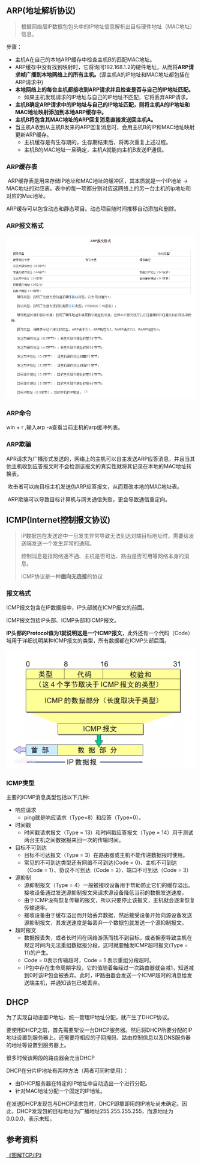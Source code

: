 ## ARP(地址解析协议)

> 根据网络层IP数据包包头中的IP地址信息解析出目标硬件地址（MAC地址）信息。

步骤：

* 主机A在自己的本地ARP缓存中检查主机B的匹配MAC地址。
* ARP缓存中没有找到映射时，它将询问192.168.1.2的硬件地址，从而将**ARP请求帧广播到本地网络上的所有主机。**(源主机A的IP地址和MAC地址都包括在ARP请求中)
* **本地网络上的每台主机都接收到ARP请求并且检查是否与自己的IP地址匹配。**
  * 如果主机发现请求的IP地址与自己的IP地址不匹配，它将丢弃ARP请求。
* **主机B确定ARP请求中的IP地址与自己的IP地址匹配，则将主机A的IP地址和MAC地址映射添加到本地ARP缓存中。**
* **主机B将包含其MAC地址的ARP回复消息直接发送回主机A。**
* 当主机A收到从主机B发来的ARP回复消息时，会用主机B的IP和MAC地址映射更新ARP缓存。
  * 主机缓存是有生存期的，生存期结束后，将再次重复上述过程。
  * 主机B的MAC地址一旦确定，主机A就能向主机B发送IP通信。

### ARP缓存表

​		ARP缓存表是用来存储IP地址和MAC地址的缓冲区，其本质就是一个IP地址 -> MAC地址的对应表。表中的每一项都分别对应这网络上的另一台主机的ip地址和对应的Mac地址。

​	ARP缓存可以包含动态和静态项目。动态项目随时间推移自动添加和删除。

### ARP报文格式

![](https://github.com/daqi17/AndroidBlog/blob/master/img/%E7%BD%91%E7%BB%9C/IP/ARP报文.png)

### ARP命令

win + r ,输入arp -a查看当前主机的arp缓冲列表。

### ARP欺骗

​		APR请求为广播形式发送的，网络上的主机可以自主发送ARP应答消息，并且当其他主机收到应答报文时不会检测该报文的真实性就将其记录在本地的MAC地址转换表。

​		攻击者可以向目标主机发送伪ARP应答报文，从而篡改本地的MAC地址表。

​		ARP欺骗可以导致目标计算机与网关通信失败，更会导致通信重定向。

## ICMP(Internet控制报文协议)

> IP数据包在发送途中一旦发生异常导致无法到达对端目标地址时，需要给发送端发送一个发生异常的通知。
>
> 控制消息是指网络通不通、主机是否可达、路由是否可用等网络本身的消息。
>
> ICMP协议是一种**面向无连接**的协议

### 报文格式

ICMP报文包含在IP数据报中，IP头部就在ICMP报文的前面。

ICMP报文包括IP头部、ICMP头部和ICMP报文。

**IP头部的Protocol值为1就说明这是一个ICMP报文**，此外还有一个代码（Code）域用于详细说明某种ICMP报文的类型，所有数据都在ICMP头部后面。

![](https://github.com/daqi17/AndroidBlog/blob/master/img/%E7%BD%91%E7%BB%9C/IP/ICMP报文.png)

### ICMP类型

主要的ICMP消息类型包括以下几种:

* 响应请求
  * ping就是响应请求（Type=8）和应答（Type=0）。
* 时间戳
  * 时间戳请求报文（Type = 13）和时间戳应答报文（Type = 14）用于测试两台主机之间数据报来回一次的传输时间。
* 目标不可到达
  * 目标不可达报文（Type = 3）在路由器或主机不能传递数据报时使用。
  * 常见的不可到达类型还有网络不可到达(Code = 0)、主机不可到达（Code = 1）、协议不可到达（Code = 2）、端口不可到达（Code = 3）
* 源抑制
  * 源抑制报文（Type = 4）一般被接收设备用于帮助防止它们的缓存溢出。接收设备通过发送源抑制报文来请求源设备降低当前的数据发送速度。
  * 由于ICMP没有恢复传输的报文，所以只要停止该报文，主机就会逐渐恢复传输速率。
  * 接收设备由于缓存溢出而开始丢弃数据，然后接受设备开始向源设备发送源抑制报文，其发送速度是每丢弃一个数据包就发送一个源抑制报文。
* 超时报文
  * 数据报丢失，或者长时间在网络游荡而找不到目标，或者拥塞导致主机在规定时间内无法重组数据报分段，这时就要触发ICMP超时报文(Type = 11)的产生。
  * Code = 0表示传输超时，Code = 1 表示重组分段超时。
  * IP包中存在生命周期字段，它的值随着每经过一次路由器就会减1，知道减到0时该IP包会被丢弃。此时，IP路由器会发送一个ICMP超时的消息给发送端主机，并通知该包已被丢弃。

## DHCP

为了实现自动设置IP地址、统一管理IP地址分配，就产生了DHCP协议。

要使用DHCP之前，首先需要架设一台DHCP服务器。然后将DHCP所要分配的IP地址设置到服务器上。还需要将相应的子网掩码、路由控制信息以及DNS服务器的地址等设置到服务器上。

很多时候该网段的路由器会充当DHCP

DHCP在分片IP地址有两种方法（两者可同时使用）：

* 由DHCP服务器在特定的IP地址中自动选出一个进行分配。
* 针对MAC地址分配一个固定的IP地址。

在发送DHCP发现包与DHCP请求包时，DHCP即插即用的IP地址尚未确定。因此，DHCP发现包的目标地址为广播地址255.255.255.255，而源地址为0.0.0.0，表示未知。

## 参考资料

[《图解TCP/IP》](https://github.com/daqi17/AndroidBlog/blob/master/%E7%94%B5%E5%AD%90%E4%B9%A6/%E3%80%8A%E5%9B%BE%E8%A7%A3TCP%20IP(%E7%AC%AC5%E7%89%88).pdf)